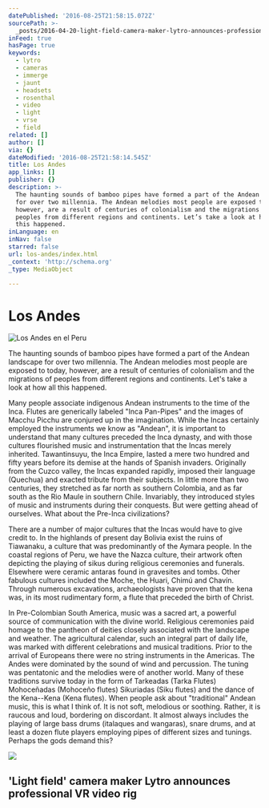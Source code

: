 ```yaml
---
datePublished: '2016-08-25T21:58:15.072Z'
sourcePath: >-
  _posts/2016-04-20-light-field-camera-maker-lytro-announces-professional-vr-v.md
inFeed: true
hasPage: true
keywords:
  - lytro
  - cameras
  - immerge
  - jaunt
  - headsets
  - rosenthal
  - video
  - light
  - vrse
  - field
related: []
author: []
via: {}
dateModified: '2016-08-25T21:58:14.545Z'
title: Los Andes
app_links: []
publisher: {}
description: >-
  The haunting sounds of bamboo pipes have formed a part of the Andean landscape
  for over two millennia. The Andean melodies most people are exposed to today,
  however, are a result of centuries of colonialism and the migrations of
  peoples from different regions and continents. Let’s take a look at how all
  this happened.
inLanguage: en
inNav: false
starred: false
url: los-andes/index.html
_context: 'http://schema.org'
_type: MediaObject

---
```

# Los Andes
![Los Andes en el Peru](https://the-grid-user-content.s3-us-west-2.amazonaws.com/1f53d675-c2b5-4060-9446-8a9b623bee8b.jpg)

The haunting sounds of bamboo pipes have formed a part of the Andean landscape for over two millennia. The Andean melodies most people are exposed to today, however, are a result of centuries of colonialism and the migrations of peoples from different regions and continents. Let's take a look at how all this happened.

Many people associate indigenous Andean instruments to the time of the Inca. Flutes are generically labeled "Inca Pan-Pipes" and the images of Macchu Picchu are conjured up in the imagination. While the Incas certainly employed the instruments we know as "Andean", it is important to understand that many cultures preceded the Inca dynasty, and with those cultures flourished music and instrumentation that the Incas merely inherited. Tawantinsuyu, the Inca Empire, lasted a mere two hundred and fifty years before its demise at the hands of Spanish invaders. Originally from the Cuzco valley, the Incas expanded rapidly, imposed their language (Quechua) and exacted tribute from their subjects. In little more than two centuries, they stretched as far north as southern Colombia, and as far south as the Rio Maule in southern Chile. Invariably, they introduced styles of music and instruments during their conquests. But were getting ahead of ourselves. What about the Pre-Inca civilizations?

There are a number of major cultures that the Incas would have to give credit to. In the highlands of present day Bolivia exist the ruins of Tiawanaku, a culture that was predominantly of the Aymara people. In the coastal regions of Peru, we have the Nazca culture, their artwork often depicting the playing of sikus during religious ceremonies and funerals. Elsewhere were ceramic antaras found in gravesites and tombs. Other fabulous cultures included the Moche, the Huari, Chimú and Chavín. Through numerous excavations, archaeologists have proven that the kena was, in its most rudimentary form, a flute that preceded the birth of Christ.

In Pre-Colombian South America, music was a sacred art, a powerful source of communication with the divine world. Religious ceremonies paid homage to the pantheon of deities closely associated with the landscape and weather. The agricultural calendar, such an integral part of daily life, was marked with different celebrations and musical traditions. Prior to the arrival of Europeans there were no string instruments in the Americas. The Andes were dominated by the sound of wind and percussion. The tuning was pentatonic and the melodies were of another world. Many of these traditions survive today in the form of Tarkeadas (Tarka Flutes) Mohoceñadas (Mohoceño flutes) Sikuriadas (Siku flutes) and the dance of the Kena--Kena (Kena flutes). When people ask about "traditional" Andean music, this is what I think of. It is not soft, melodious or soothing. Rather, it is raucous and loud, bordering on discordant. It almost always includes the playing of large bass drums (italaques and wangaras), snare drums, and at least a dozen flute players employing pipes of different sizes and tunings. Perhaps the gods demand this?

<article style=""><img src="https://s3-us-west-2.amazonaws.com/the-grid-img/p/656906e37edfa8831a9d2951c445a7cf45513621.jpg" /><h1>'Light field' camera maker Lytro announces professional VR video rig</h1></article>